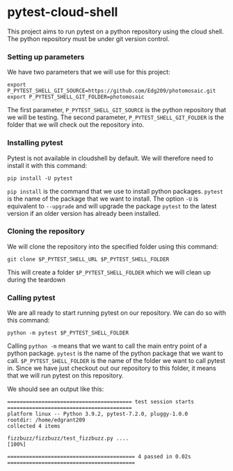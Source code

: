# pytest-cloud-shell

This project aims to run pytest on a python repository using the cloud shell.
The python repository must be under git version control.

### Setting up parameters

We have two parameters that we will use for this project:

```shell
export P_PYTEST_SHELL_GIT_SOURCE=https://github.com/Edg209/photomosaic.git
export P_PYTEST_SHELL_GIT_FOLDER=photomosaic
```

The first parameter, `P_PYTEST_SHELL_GIT_SOURCE` is the python repository that we will be testing.
The second parameter, `P_PYTEST_SHELL_GIT_FOLDER` is the folder that we will check out the repository into.

### Installing pytest

Pytest is not available in cloudshell by default. We will therefore need to install it with this command:

`pip install -U pytest`

`pip install` is the command that we use to install python packages. `pytest` is the name of the package that we want to install. The option `-U` is equivalent to `--upgrade` and will upgrade the package `pytest` to the latest version if an older version has already been installed.

### Cloning the repository

We will clone the repository into the specified folder using this command:

`git clone $P_PYTEST_SHELL_URL $P_PYTEST_SHELL_FOLDER`

This will create a folder `$P_PYTEST_SHELL_FOLDER` which we will clean up during the teardown

### Calling pytest

We are all ready to start running pytest on our repository. We can do so with this command:

`python -m pytest $P_PYTEST_SHELL_FOLDER`

Calling `python -m` means that we want to call the main entry point of a python package. `pytest` is the name of the python package that we want to call. `$P_PYTEST_SHELL_FOLDER` is the name of the folder we want to call pytest in. Since we have just checkout out our repository to this folder, it means that we will run pytest on this repository.

We should see an output like this:

```commandline
======================================== test session starts ========================================
platform linux -- Python 3.9.2, pytest-7.2.0, pluggy-1.0.0
rootdir: /home/edgrant209
collected 4 items                                                                                   

fizzbuzz/fizzbuzz/test_fizzbuzz.py ....                                                       [100%]

========================================= 4 passed in 0.02s =========================================
```